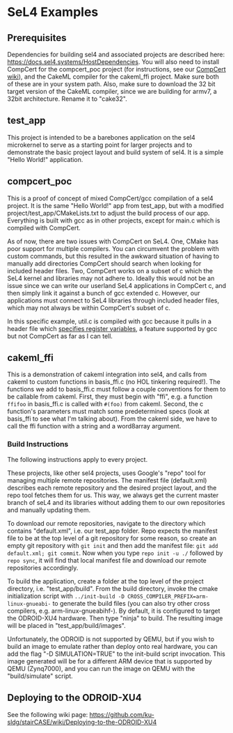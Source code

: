 # SeL4 Examples

## Prerequisites

Dependencies for building sel4 and associated projects are described here: https://docs.sel4.systems/HostDependencies. You will also need to install CompCert for the compcert_poc project (for instructions, see our [CompCert wiki](https://github.com/ku-sldg/CAPTools/wiki/crossCompiling)), and the CakeML compiler for the cakeml_ffi project. Make sure both of these are in your system path. Also, make sure to download the 32 bit target version of the CakeML compiler, since we are building for armv7, a 32bit architecture. Rename it to "cake32".

## test_app

This project is intended to be a barebones application on the sel4 microkernel to serve as a starting point for larger projects and to demonstrate the basic project layout and build system of sel4. It is a simple "Hello World!" application.

## compcert_poc

This is a proof of concept of mixed CompCert/gcc compilation of a sel4 project. It is the same "Hello World!" app from test_app, but with a modified project/test_app/CMakeLists.txt to adjust the build process of our app. Everything is built with gcc as in other projects, except for main.c which is compiled with CompCert.

As of now, there are two issues with CompCert on SeL4. One, CMake has poor support for multiple compilers. You can circumvent the problem with custom commands, but this resulted in the awkward situation of having to manually add directories CompCert should search when looking for included header files. Two, CompCert works on a subset of c which the SeL4 kernel and libraries may not adhere to. Ideally this would not be an issue since we can write our userland SeL4 applications in CompCert c, and then simply link it against a bunch of gcc extended c. However, our applications must connect to SeL4 libraries through included header files, which may not always be within CompCert's subset of c.

In this specific example, util.c is compiled with gcc because it pulls in a header file which [specifies register variables](https://gcc.gnu.org/onlinedocs/gcc/Local-Register-Variables.html), a feature supported by gcc but not CompCert as far as I can tell.

## cakeml_ffi

This is a demonstration of cakeml integration into sel4, and calls from cakeml to custom functions in basis_ffi.c (no HOL tinkering required!). The functions we add to basis_ffi.c must follow a couple conventions for them to be callable from cakeml. First, they must begin with "ffi", e.g. a function `ffifoo` in basis_ffi.c is called with `#(foo)` from cakeml. Second, the c function's parameters must match some predetermined specs (look at basis_ffi to see what I'm talking about). From the cakeml side, we have to call the ffi function with a string and a word8array argument.

### Build Instructions

The following instructions apply to every project.

These projects, like other sel4 projects, uses Google's "repo" tool for managing multiple remote repositories. The manifest file (default.xml) describes each remote repository and the desired project layout, and the repo tool fetches them for us. This way, we always get the current master branch of seL4 and its libraries without adding them to our own repositories and manually updating them.

To download our remote repositories, navigate to the directory which contains "default.xml", i.e. our test_app folder. Repo expects the manifest file to be at the top level of a git repository for some reason, so create an empty git repository with `git init` and then add the manifest file: `git add default.xml; git commit`. Now when you type `repo init -u ./` followed by `repo sync`, it will find that local manifest file and download our remote repositories accordingly.

To build the application, create a folder at the top level of the project directory, i.e. "test_app/build". From the build directory, invoke the cmake initialization script with `../init-build -D CROSS_COMPILER_PREFIX=arm-linux-gnueabi-` to generate the build files (you can also try other cross compilers, e.g. arm-linux-gnueabihf-). By default, it is configured to target the ODROID-XU4 hardware. Then type "ninja" to build. The resulting image will be placed in "test_app/build/images".

Unfortunately, the ODROID is not supported by QEMU, but if you wish to build an image to emulate rather than deploy onto real hardware, you can add the flag "-D SIMULATION=TRUE" to the init-build script invocation. This image generated will be for a different ARM device that is supported by QEMU (Zynq7000), and you can run the image on QEMU with the "build/simulate" script.

## Deploying to the ODROID-XU4

See the following wiki page:
https://github.com/ku-sldg/stairCASE/wiki/Deploying-to-the-ODROID-XU4
